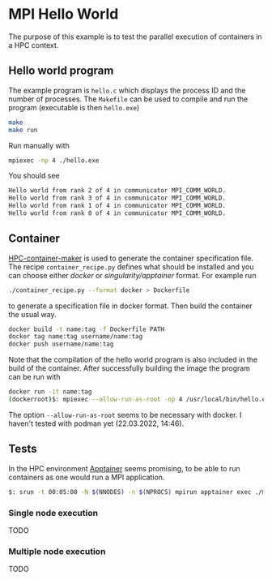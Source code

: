 # MPI Hello World
The purpose of this example is to test the parallel execution
of containers in a HPC context.

## Hello world program
The example program is `hello.c` which displays the process ID
and the number of processes.
The `Makefile` can be used to compile and run the program (executable is then
`hello.exe`)
```sh
make
make run
```
Run manually with
```sh
mpiexec -np 4 ./hello.exe
```
You should see
```sh
Hello world from rank 2 of 4 in communicator MPI_COMM_WORLD.
Hello world from rank 3 of 4 in communicator MPI_COMM_WORLD.
Hello world from rank 1 of 4 in communicator MPI_COMM_WORLD.
Hello world from rank 0 of 4 in communicator MPI_COMM_WORLD.
```

## Container
[HPC-container-maker](https://github.com/NVIDIA/hpc-container-maker) is used to
generate the container specification file. The recipe `container_recipe.py`
defines what should be installed and you can choose either *docker* or *singularity/apptainer*
format. 
For example run
```sh
./container_recipe.py --format docker > Dockerfile
```
to generate a specification file in docker format. Then build the container the usual way.
```bash
docker build -t name:tag -f Dockerfile PATH
docker tag name:tag username/name:tag
docker push username/name:tag
```
Note that the compilation of the hello world program is also included
in the build of the container. After successfully building the image
the program can be run with
```sh
docker run -it name:tag
(dockerroot)$: mpiexec --allow-run-as-root -np 4 /usr/local/bin/hello.exe
```
The option `--allow-run-as-root` seems to be necessary with docker.
I haven't tested with podman yet (22.03.2022, 14:46).

## Tests
In the HPC environment [Apptainer](https://apptainer.org) seems promising,
to be able to run containers as one would run a MPI application.
```sh
$: srun -t 00:05:00 -N $(NNODES) -n $(NPROCS) mpirun apptainer exec ./mpi_hello.sif hello.exe
```

### Single node execution
TODO

### Multiple node execution
TODO
